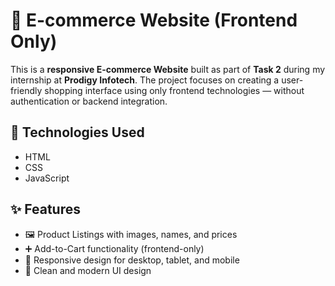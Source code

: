 # 🛒 E-commerce Website (Frontend Only)

This is a **responsive E-commerce Website** built as part of **Task 2** during my internship at **Prodigy Infotech**. The project focuses on creating a user-friendly shopping interface using only frontend technologies — without authentication or backend integration.

## 🔧 Technologies Used

- HTML  
- CSS  
- JavaScript  

## ✨ Features

- 🖼️ Product Listings with images, names, and prices  
- ➕ Add-to-Cart functionality (frontend-only)  
- 📱 Responsive design for desktop, tablet, and mobile  
- 🎨 Clean and modern UI design
